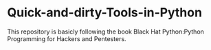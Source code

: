 # Quick-and-dirty-Tools-in-Python
This repository is basicly following the book Black Hat Python:Python Programming for Hackers and Pentesters.
